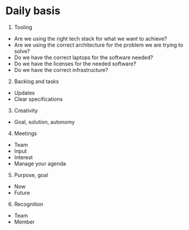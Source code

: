 # Daily basis

1. Tooling
- Are we using the right tech stack for what we want to achieve?
- Are we using the correct architecture for the problem we are trying to solve?
- Do we have the correct laptops for the software needed?
- Do we have the licenses for the needed software?
- Do we have the correct infrastructure?

2. Backlog and tasks
- Updates
- Clear specifications

3. Creativity
- Goal, solution, autonomy

4. Meetings
- Team
- Input
- Interest
- Manage your agenda

5. Purpose, goal
- Now
- Future

6. Recognition
- Team
- Member
